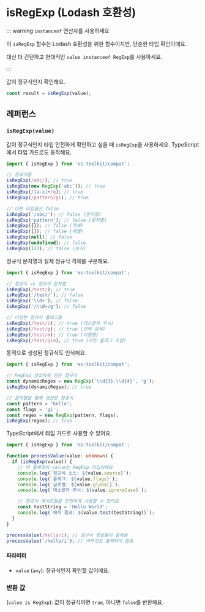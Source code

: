 # isRegExp (Lodash 호환성)

::: warning `instanceof` 연산자를 사용하세요

이 `isRegExp` 함수는 Lodash 호환성을 위한 함수이지만, 단순한 타입 확인이에요.

대신 더 간단하고 현대적인 `value instanceof RegExp`를 사용하세요.

:::

값이 정규식인지 확인해요.

```typescript
const result = isRegExp(value);
```

## 레퍼런스

### `isRegExp(value)`

값이 정규식인지 타입 안전하게 확인하고 싶을 때 `isRegExp`을 사용하세요. TypeScript에서 타입 가드로도 동작해요.

```typescript
import { isRegExp } from 'es-toolkit/compat';

// 정규식들
isRegExp(/abc/); // true
isRegExp(new RegExp('abc')); // true
isRegExp(/[a-z]+/g); // true
isRegExp(/pattern/gi); // true

// 다른 타입들은 false
isRegExp('/abc/'); // false (문자열)
isRegExp('pattern'); // false (문자열)
isRegExp({}); // false (객체)
isRegExp([]); // false (배열)
isRegExp(null); // false
isRegExp(undefined); // false
isRegExp(123); // false (숫자)
```

정규식 문자열과 실제 정규식 객체를 구분해요.

```typescript
import { isRegExp } from 'es-toolkit/compat';

// 정규식 vs 정규식 문자열
isRegExp(/test/); // true
isRegExp('/test/'); // false
isRegExp('\\d+'); // false
isRegExp('/\\d+/g'); // false

// 다양한 정규식 플래그들
isRegExp(/test/i); // true (대소문자 무시)
isRegExp(/test/g); // true (전역 검색)
isRegExp(/test/m); // true (다중행)
isRegExp(/test/gim); // true (모든 플래그 조합)
```

동적으로 생성된 정규식도 인식해요.

```typescript
import { isRegExp } from 'es-toolkit/compat';

// RegExp 생성자로 만든 정규식
const dynamicRegex = new RegExp('\\d{3}-\\d{4}', 'g');
isRegExp(dynamicRegex); // true

// 문자열을 통해 생성한 정규식
const pattern = 'hello';
const flags = 'gi';
const regex = new RegExp(pattern, flags);
isRegExp(regex); // true
```

TypeScript에서 타입 가드로 사용할 수 있어요.

```typescript
import { isRegExp } from 'es-toolkit/compat';

function processValue(value: unknown) {
  if (isRegExp(value)) {
    // 이 블록에서 value는 RegExp 타입이에요
    console.log(`정규식 소스: ${value.source}`);
    console.log(`플래그: ${value.flags}`);
    console.log(`글로벌: ${value.global}`);
    console.log(`대소문자 무시: ${value.ignoreCase}`);

    // 정규식 메서드들을 안전하게 사용할 수 있어요
    const testString = 'Hello World';
    console.log(`매치 결과: ${value.test(testString)}`);
  }
}

processValue(/hello/i); // 정규식 정보들이 출력됨
processValue('/hello/i'); // 아무것도 출력되지 않음
```

#### 파라미터

- `value` (`any`): 정규식인지 확인할 값이에요.

### 반환 값

(`value is RegExp`): 값이 정규식이면 `true`, 아니면 `false`를 반환해요.

